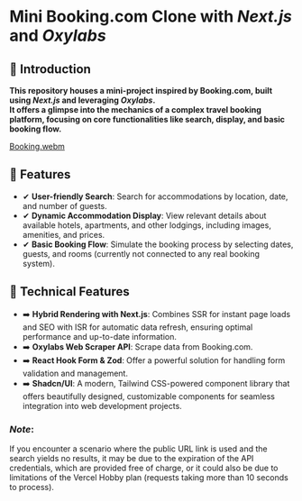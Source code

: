 # Mini Booking.com Clone with ***Next.js*** and ***Oxylabs***

## 📘 Introduction <a name="introduction"></a>

 **This repository houses a mini-project inspired by Booking.com, built using ***Next.js*** and leveraging ***Oxylabs***.<br/>
 It offers a glimpse into the mechanics of a complex travel booking platform, focusing on core functionalities like search, display, and basic booking flow.**

[Booking.webm](https://github.com/SRayen/Booking-Clone-NextJS/assets/13922445/ef62b457-3999-4e36-90af-c80577e9ed8a)

 ## 🧩 Features <a name="features"></a>

* ✔ **User-friendly Search**: Search for accommodations by location, date, and number of guests.
* ✔ **Dynamic Accommodation Display**: View relevant details about available hotels, apartments, and other lodgings, including images, amenities, and prices.
* ✔ **Basic Booking Flow**: Simulate the booking process by selecting dates, guests, and rooms (currently not connected to any real booking system).
  <br/>
 ## 🚀 Technical Features <a name="features"></a>
* ➡️ **Hybrid Rendering with Next.js**: Combines SSR for instant page loads and SEO with ISR for automatic data refresh, ensuring optimal performance and up-to-date information.
* ➡️ **Oxylabs Web Scraper API**: Scrape data from Booking.com.
* ➡️ **React Hook Form & Zod**: Offer a powerful solution for handling form validation and management.
* ➡️ **Shadcn/UI**: A modern, Tailwind CSS-powered component library that offers beautifully designed, customizable components for seamless integration into web development projects.

 ### *Note*:
 If you encounter a scenario where the public URL link is used and the search yields no results, it may be due to the expiration of the API credentials, which are provided free of charge, or it could also be due to limitations of the Vercel Hobby plan (requests taking more than 10 seconds to process).
